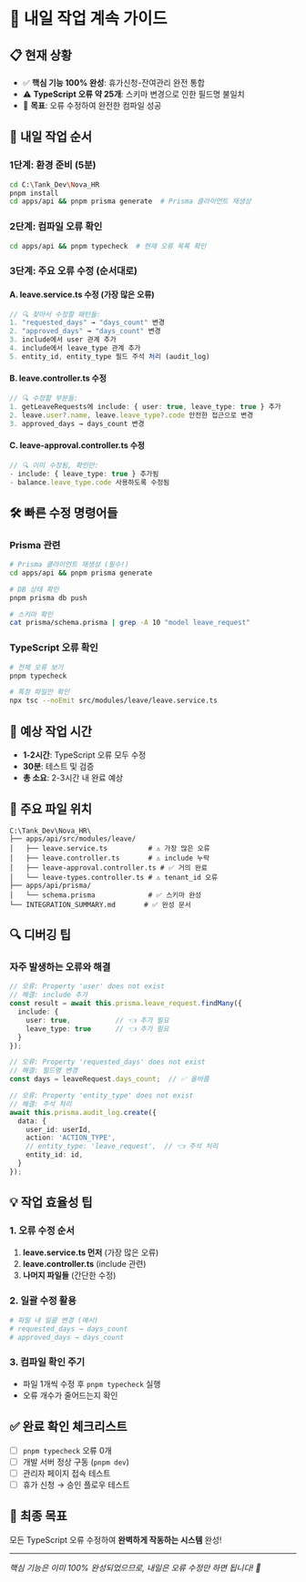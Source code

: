 # 🔧 내일 작업 계속 가이드

## 📋 현재 상황
- ✅ **핵심 기능 100% 완성**: 휴가신청-잔여관리 완전 통합
- ⚠️ **TypeScript 오류 약 25개**: 스키마 변경으로 인한 필드명 불일치
- 🎯 **목표**: 오류 수정하여 완전한 컴파일 성공

## 🚀 내일 작업 순서

### 1단계: 환경 준비 (5분)
```bash
cd C:\Tank_Dev\Nova_HR
pnpm install
cd apps/api && pnpm prisma generate  # Prisma 클라이언트 재생성
```

### 2단계: 컴파일 오류 확인
```bash
cd apps/api && pnpm typecheck  # 현재 오류 목록 확인
```

### 3단계: 주요 오류 수정 (순서대로)

#### A. leave.service.ts 수정 (가장 많은 오류)
```typescript
// 🔍 찾아서 수정할 패턴들:
1. "requested_days" → "days_count" 변경
2. "approved_days" → "days_count" 변경  
3. include에서 user 관계 추가
4. include에서 leave_type 관계 추가
5. entity_id, entity_type 필드 주석 처리 (audit_log)
```

#### B. leave.controller.ts 수정
```typescript
// 🔍 수정할 부분들:
1. getLeaveRequests에 include: { user: true, leave_type: true } 추가
2. leave.user?.name, leave.leave_type?.code 안전한 접근으로 변경
3. approved_days → days_count 변경
```

#### C. leave-approval.controller.ts 수정
```typescript
// 🔍 이미 수정됨, 확인만:
- include: { leave_type: true } 추가됨
- balance.leave_type.code 사용하도록 수정됨
```

## 🛠️ 빠른 수정 명령어들

### Prisma 관련
```bash
# Prisma 클라이언트 재생성 (필수!)
cd apps/api && pnpm prisma generate

# DB 상태 확인
pnpm prisma db push

# 스키마 확인
cat prisma/schema.prisma | grep -A 10 "model leave_request"
```

### TypeScript 오류 확인
```bash
# 전체 오류 보기
pnpm typecheck

# 특정 파일만 확인
npx tsc --noEmit src/modules/leave/leave.service.ts
```

## 🎯 예상 작업 시간
- **1-2시간**: TypeScript 오류 모두 수정
- **30분**: 테스트 및 검증
- **총 소요**: 2-3시간 내 완료 예상

## 📁 주요 파일 위치
```
C:\Tank_Dev\Nova_HR\
├── apps/api/src/modules/leave/
│   ├── leave.service.ts          # ⚠️ 가장 많은 오류
│   ├── leave.controller.ts       # ⚠️ include 누락
│   ├── leave-approval.controller.ts # ✅ 거의 완료
│   └── leave-types.controller.ts # ⚠️ tenant_id 오류
├── apps/api/prisma/
│   └── schema.prisma             # ✅ 스키마 완성
└── INTEGRATION_SUMMARY.md       # ✅ 완성 문서
```

## 🔍 디버깅 팁

### 자주 발생하는 오류와 해결
```typescript
// 오류: Property 'user' does not exist
// 해결: include 추가
const result = await this.prisma.leave_request.findMany({
  include: { 
    user: true,           // 👈 추가 필요
    leave_type: true      // 👈 추가 필요
  }
});

// 오류: Property 'requested_days' does not exist  
// 해결: 필드명 변경
const days = leaveRequest.days_count;  // ✅ 올바름

// 오류: Property 'entity_type' does not exist
// 해결: 주석 처리
await this.prisma.audit_log.create({
  data: {
    user_id: userId,
    action: 'ACTION_TYPE',
    // entity_type: 'leave_request',  // 👈 주석 처리
    entity_id: id,
  }
});
```

## 💡 작업 효율성 팁

### 1. 오류 수정 순서
1. **leave.service.ts 먼저** (가장 많은 오류)
2. **leave.controller.ts** (include 관련)
3. **나머지 파일들** (간단한 수정)

### 2. 일괄 수정 활용
```bash
# 파일 내 일괄 변경 (예시)
# requested_days → days_count
# approved_days → days_count
```

### 3. 컴파일 확인 주기
- 파일 1개씩 수정 후 `pnpm typecheck` 실행
- 오류 개수가 줄어드는지 확인

## ✅ 완료 확인 체크리스트
- [ ] `pnpm typecheck` 오류 0개
- [ ] 개발 서버 정상 구동 (`pnpm dev`)
- [ ] 관리자 페이지 접속 테스트
- [ ] 휴가 신청 → 승인 플로우 테스트

## 🎉 최종 목표
모든 TypeScript 오류 수정하여 **완벽하게 작동하는 시스템** 완성!

---
*핵심 기능은 이미 100% 완성되었으므로, 내일은 오류 수정만 하면 됩니다! 💪*
